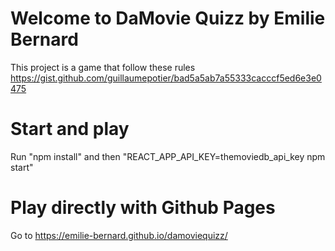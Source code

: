 # Welcome to DaMovie Quizz by Emilie Bernard
This project is a game that follow these rules https://gist.github.com/guillaumepotier/bad5a5ab7a55333cacccf5ed6e3e0475

# Start and play
Run "npm install" and then "REACT_APP_API_KEY=themoviedb_api_key npm start"

# Play directly with Github Pages
Go to https://emilie-bernard.github.io/damoviequizz/
